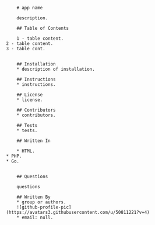 
        # app name

        description.

        ## Table of Contents
        
        1 - table content.
	2 - table content.
	3 - table cont.
	

        ## Installation
        * description of installation.

        ## Instructions
        * instructions.

        ## License
        * license.

        ## Contributors
        * contributors.

        ## Tests
        * tests.

        ## Written In

        * HTML.
	* PHP.
	* Go.
	

        ## Questions

        questions  

        ## Written By
        * group or authors.
        ![github-profile-pic](https://avatars3.githubusercontent.com/u/50811221?v=4)
        * email: null.
        